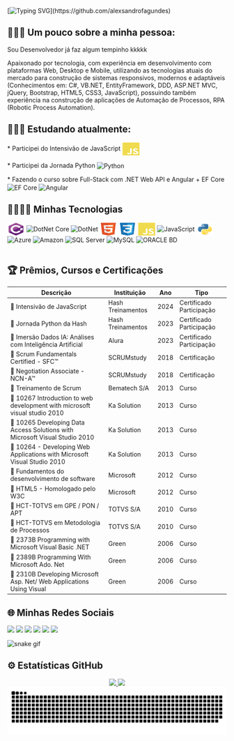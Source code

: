  

[![Typing SVG](https://readme-typing-svg.herokuapp.com?color=C9D1D9&lines=Ol%C3%A1++povo!,%F0%9F%91%8B;Aqui+é+o+Alex,+Programador+|+Coordenador+|+Lider+técnico+!)](https://github.com/alexsandrofagundes)

## 🧑🏽‍💻 Um pouco sobre a minha pessoa:
<div>
  <p>
    Sou Desenvolvedor já faz algum tempinho kkkkk
  </p>	  
  <p>	
  	Apaixonado por tecnologia, com experiência em desenvolvimento com plataformas Web, Desktop e Mobile, utilizando as tecnologias atuais do mercado para construção de sistemas  responsivos, 
    modernos e adaptáveis (Conhecimentos em: C#, VB.NET, EntityFramework, DDD, ASP.NET MVC, jQuery, Bootstrap, HTML5, CSS3, JavaScript), 
    possuindo também experiência na construção de aplicações de Automação de Processos, RPA (Robotic Process Automation).
  </p>	  

## 🧑🏽‍💻 Estudando atualmente:
<div>
  <p>
    * Participei do Intensivão de JavaScript  
	  <img align="center" alt="JavaScript" height="30" width="40" src="https://raw.githubusercontent.com/devicons/devicon/master/icons/javascript/javascript-plain.svg">
  </p>	
  <p>
    * Participei da Jornada Python  
	  <img align="center" alt="Python" height="30" width="40" src="https://cdn.jsdelivr.net/gh/devicons/devicon/icons/python/python-original-wordmark.svg">
  </p>
  <p>
    * Fazendo o curso sobre Full-Stack com .NET Web API e Angular + EF Core
	  <img align="center" alt="EF Core" height="30" width="40" src="https://cdn.jsdelivr.net/gh/devicons/devicon/icons/dotnetcore/dotnetcore-original.svg">
	  <img align="center" alt="Angular" height="30" width="40" src="https://cdn.jsdelivr.net/gh/devicons/devicon/icons/angularjs/angularjs-original.svg">
  </p>
</div>

## 👨🏽‍💻🚀 Minhas Tecnologias  
  
<div style="display: inline_block">
  <img align="center" alt="Csharp" height="30" width="40" src="https://raw.githubusercontent.com/devicons/devicon/master/icons/csharp/csharp-original.svg">
  <img align="center" alt="DotNet Core" height="30" width="40" src="https://cdn.jsdelivr.net/gh/devicons/devicon/icons/dotnetcore/dotnetcore-original.svg" />
  <img align="center" alt="DotNet" height="30" width="40" src="https://cdn.jsdelivr.net/gh/devicons/devicon/icons/dot-net/dot-net-original-wordmark.svg" />
  <img align="center" alt="HTML" height="30" width="40" src="https://raw.githubusercontent.com/devicons/devicon/master/icons/html5/html5-original.svg">
  <img align="center" alt="CSS" height="30" width="40" src="https://raw.githubusercontent.com/devicons/devicon/master/icons/css3/css3-original.svg">
  <img align="center" alt="JavaScript" height="30" width="40" src="https://raw.githubusercontent.com/devicons/devicon/master/icons/javascript/javascript-plain.svg">
  <img align="center" alt="JavaScript" height="30" width="40" src="https://cdn.jsdelivr.net/gh/devicons/devicon/icons/bootstrap/bootstrap-plain-wordmark.svg" />  
  <img align="center" alt="Python" height="30" width="40" src="https://raw.githubusercontent.com/devicons/devicon/master/icons/python/python-original.svg">
  <img align="center" alt="Azure" height="30" width="40" src="https://cdn.jsdelivr.net/gh/devicons/devicon/icons/azure/azure-original-wordmark.svg">
  <img align="center" alt="Amazon" height="30" width="40" src="https://cdn.jsdelivr.net/gh/devicons/devicon/icons/amazonwebservices/amazonwebservices-original-wordmark.svg">	
  <img align="center" alt="SQL Server" height="30" width="40" src="https://cdn.jsdelivr.net/gh/devicons/devicon/icons/microsoftsqlserver/microsoftsqlserver-plain.svg">
  <img align="center" alt="MySQL" height="30" width="40" src="https://cdn.jsdelivr.net/gh/devicons/devicon/icons/mysql/mysql-original.svg">  
  <img align="center" alt="ORACLE BD" height="30" width="40" src="https://cdn.jsdelivr.net/gh/devicons/devicon/icons/oracle/oracle-original.svg">  
</div><br>

## 🏆 Prêmios, Cursos e Certificações

Descrição   | Instituição   | Ano | Tipo
--------- | --------- | ------ | ------
🏅 Intensivão de JavaScript | Hash Treinamentos | 2024 | Certificado Participação
🏅 Jornada Python da Hash | Hash Treinamentos | 2023 | Certificado Participação
🏅 Imersão Dados IA: Análises com Inteligência Artificial | Alura | 2023 | Certificado Participação
🏅 Scrum Fundamentals Certified - SFC™ | SCRUMstudy | 2018 | Certificação 
🏅 Negotiation Associate - NCN-A™ | SCRUMstudy | 2018 | Certificação
🏅 Treinamento de Scrum | Bematech S/A | 2013 | Curso
🏅 10267 Introduction to web development with microsoft visual studio 2010 | Ka Solution | 2013 | Curso
🏅 10265 Developing Data Access Solutions with Microsoft Visual Studio 2010 | Ka Solution | 2013 | Curso
🏅 10264 - Developing Web Applications with Microsoft Visual Studio 2010 | Ka Solution | 2013 | Curso
🏅 Fundamentos do desenvolvimento de software | Microsoft | 2012 | Curso
🏅 HTML5 - Homologado pelo W3C | Microsoft | 2012 | Curso
🏅 HCT-TOTVS em GPE / PON / APT | TOTVS S/A | 2010 | Curso
🏅 HCT-TOTVS em Metodologia de Processos | TOTVS S/A | 2010 | Curso
🏅 2373B Programming with Microsoft Visual Basic .NET | Green | 2006 | Curso
🏅 2389B Programming With Microsoft Ado. Net| Green | 2006 | Curso
🏅 2310B Developing Microsoft Asp. Net/ Web Applications Using Visual | Green | 2006 | Curso


## 🌐 Minhas Redes Sociais
  
<div> 
  <a href="https://www.youtube.com/@AlexFagundesClubeMobile" target="_blank"><img src="https://img.shields.io/badge/YouTube-FF0000?style=for-the-badge&logo=youtube&logoColor=white" target="_blank"></a>
  <a href="https://www.instagram.com/ClubeMobile" target="_blank"><img src="https://img.shields.io/badge/-Instagram-%23E4405F?style=for-the-badge&logo=instagram&logoColor=white" target="_blank"></a>
  <a href="https://twitter.com/ClubeMobile" target="_blank"><img src="https://img.shields.io/badge/Twitter-1DA1F2?style=for-the-badge&logo=twitter&logoColor=white" target="_blank"></a>
  <a href="https://www.linkedin.com/in/alexsandrofagundes" target="_blank"><img src="https://img.shields.io/badge/-LinkedIn-%230077B5?style=for-the-badge&logo=linkedin&logoColor=white" target="_blank"></a> 
  <a href="https://play.google.com/store/apps/developer?id=ClubeMobile" target="_blank"><img src="https://img.shields.io/badge/Google_Play-414141?style=for-the-badge&logo=google-play&logoColor=white" target="_blank"></a> 
  <a href="https://chrome.google.com/webstore/detail/chatgpt-para-pesquisa-no/dpbmphcflghiapioekmahdeleeikmgjp?hl=pt-BR" target="_blank"><img src="https://img.shields.io/badge/Google_chrome-4285F4?style=for-the-badge&logo=Google-chrome&logoColor=white" target="_blank"></a> 
</div>

![snake gif](https://github.com/alexfagundes/alexfagundes/blob/output/github-contribution-grid-snake.svg)

## ⚙️ Estatísticas GitHub

<div align="center">
  <a href="https://github.com/alexsandrofagundes">
  <img height="170em" src="https://github-readme-stats.vercel.app/api?username=alexsandrofagundes&show_icons=true&theme=dark&include_all_commits=true&count_private=true"/>
  <img height="170em" src="https://github-readme-stats.vercel.app/api/top-langs/?username=alexsandrofagundes&layout=compact&langs_count=7&theme=dark"/>
</div>


<picture>
  <source media="(prefers-color-scheme: dark)" srcset="https://raw.githubusercontent.com/alexsandrofagundes/alexsandrofagundes/output/github-contribution-grid-snake-dark.svg">
  <source media="(prefers-color-scheme: light)" srcset="https://raw.githubusercontent.com/alexsandrofagundes/alexsandrofagundes/output/github-contribution-grid-snake.svg">
  <img alt="github contribution grid snake animation" src="https://raw.githubusercontent.com/alexsandrofagundes/alexsandrofagundes/output/github-contribution-grid-snake-dark.svg">
  
</picture>
